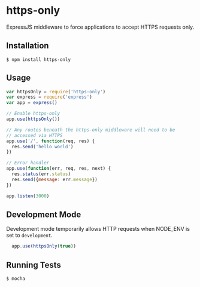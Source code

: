# https-only
ExpressJS middleware to force applications to accept HTTPS requests only.

## Installation

    $ npm install https-only
  
## Usage

```js
var httpsOnly = require('https-only')
var express = require('express')
var app = express()

// Enable https-only
app.use(httpsOnly())

// Any routes beneath the https-only middleware will need to be
// accessed via HTTPS
app.use('/', function(req, res) {
  res.send('hello world')
})

// Error handler
app.use(function(err, req, res, next) {
  res.status(err.status)
  res.send({message: err.message})
})

app.listen(3000)
```

## Development Mode

Development mode temporarily allows HTTP requests when NODE_ENV is set to `development`.

```js
  app.use(httpsOnly(true))
```

## Running Tests

    $ mocha